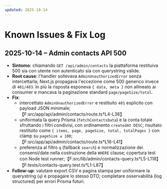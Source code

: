 ```yaml
---
updated: 2025-10-14
---
```

# Known Issues & Fix Log

## 2025-10-14 – Admin contacts API 500
- **Sintomo**: chiamando `GET /api/admin/contacts` la piattaforma restituiva 500 sia con utente non autenticato sia con querystring valide.
- **Root cause**: l'handler sollevava `AdminUnauthorizedError` senza intercettarla; Next.js propagava l'eccezione come 500 generico invece di `401/403`. In più la risposta esponeva `{ data, meta }` non allineato ai consumer e mancava la paginazione standard `page/pageSize/total`.
- **Fix**:
  - intercettato `AdminUnauthorizedError` e restituito `401` esplicito con payload JSON minimale;【F:src/app/api/admin/contacts/route.ts†L4-L36】
  - uniformata la query Prisma (`fetchContactsData`) e la conta totale sfruttando i filtri condivisi, con ordinamento `createdAt DESC`; risultato restituito come `{ items, page, pageSize, total, totalPages }` con clamp su `pageSize ≤ 100`;【F:src/app/api/admin/contacts/route.ts†L16-L41】
  - preferenza al filtro `q` (fallback `search`) e normalizzazione dei consensi/date nella costruzione della `WHERE` clause; copertura test con Node test runner;【F:src/lib/admin/contacts-query.ts†L5-L118】【F:tests/contacts-query.test.ts†L1-L87】
- **Follow-up**: valutare export CSV e pagina stampa per uniformare la querystring (`q`) e propagare lo stesso DTO; completare osservabilità (log structured) per errori Prisma futuri.
